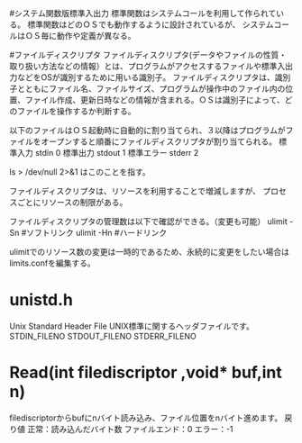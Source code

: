 #システム関数版標準入出力
標準関数はシステムコールを利用して作られている。
標準関数はどのＯＳでも動作するように設計されているが、
システムコールはＯＳ毎に動作や定義が異なる。

#ファイルディスクリプタ
ファイルディスクリプタ(データやファイルの性質・取り扱い方法などの情報）とは、プログラムがアクセスするファイルや標準入出力などをOSが識別するために用いる識別子。
ファイルディスクリプタは、識別子とともにファイル名、ファイルサイズ、プログラムが操作中のファイル内の位置、ファイル作成、更新日時などの情報が含まれる。ＯＳは識別子によって、どのファイルを操作するか判断する。

以下のファイルはＯＳ起動時に自動的に割り当てられ、３以降はプログラムがファイルをオープンすると順番にファイルディスクリプタが割り当てられる。
標準入力	stdin	0
標準出力	stdout	1
標準エラー	stderr	2

ls > /dev/null 2>&1
はこのことを指す。

ファイルディスクリプタは、リソースを利用することで増減しますが、
プロセスごとにリソースの制限がある。

ファイルディスクリプタの管理数は以下で確認ができる。（変更も可能）
ulimit -Sn	#ソフトリンク
ulimit -Hn	#ハードリンク

ulimitでのリソース数の変更は一時的であるため、永続的に変更をしたい場合はlimits.confを編集する。


# unistd.h
Unix Standard Header File
UNIX標準に関するヘッダファイルです。
STDIN_FILENO
STDOUT_FILENO
STDERR_FILENO

# Read(int filediscriptor ,void* buf,int n)
filediscriptorからbufにnバイト読み込み、ファイル位置をnバイト進めます。
戻り値
正常：読み込んだバイト数
ファイルエンド：0
エラー：-1


